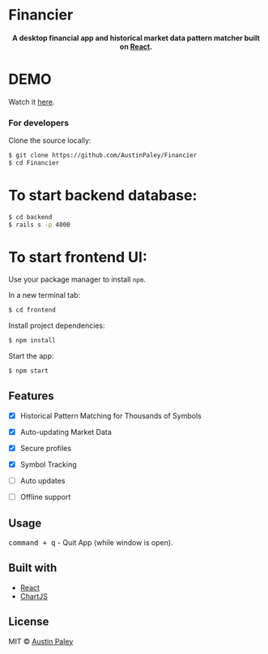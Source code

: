 # Financier

<h4 align="center">A desktop financial app and historical market data pattern matcher built on <a href="https://reactjs.org/" target="_blank">React</a>.</h4>

# DEMO

Watch it <a href="#" target="_blank">here</a>.

### For developers
Clone the source locally:

```sh
$ git clone https://github.com/AustinPaley/Financier
$ cd Financier
```

# To start backend database:
```sh
$ cd backend
$ rails s -p 4000
```

# To start frontend UI:
Use your package manager to install `npm`.

In a new terminal tab:
```sh
$ cd frontend
```

Install project dependencies:

```sh
$ npm install
```
Start the app:

```sh
$ npm start
```

## Features

- [x] Historical Pattern Matching for Thousands of Symbols
- [x] Auto-updating Market Data
- [x] Secure profiles
- [x] Symbol Tracking
- [ ] Auto updates
- [ ] Offline support


## Usage

<kbd>command + q</kbd> - Quit App (while window is open).

## Built with
- [React](https://reactjs.org/)
- [ChartJS](https://www.chartjs.org/)

## License

MIT  © [Austin Paley](https://github.com/AustinPaley)

